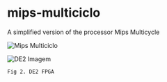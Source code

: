 # mips-multiciclo

A simplified version of the processor Mips Multicycle

![Mips Multiciclo][mips-multiciclo]

[mips-multiciclo]: https://github.com/MarianyFerreira/mips-multiciclo/img/MIPS.png


![DE2 Imagem][de2]

	Fig 2. DE2 FPGA

[de2]: https://github.com/MarianyFerreira/mips-multiciclo/img/DE2layout.JPG